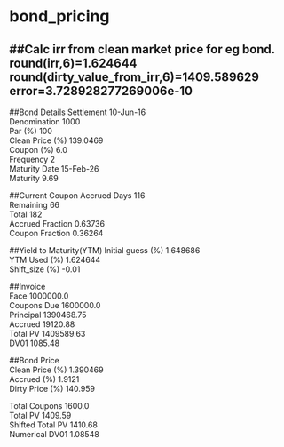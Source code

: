 # bond_pricing

##Calc irr from clean market price for eg bond.
round(irr,6)=1.624644<br>
round(dirty_value_from_irr,6)=1409.589629<br>
error=3.728928277269006e-10<br>
-----
##Bond Details
Settlement      10-Jun-16<br>
Denomination    1000<br>
Par (%)         100<br>
Clean Price (%) 139.0469<br>
Coupon (%)      6.0<br>
Frequency       2<br>
Maturity Date   15-Feb-26<br>
Maturity        9.69<br>

##Current Coupon
Accrued Days    116<br>
Remaining       66<br>
Total           182<br>
Accrued Fraction 0.63736<br>
Coupon Fraction  0.36264<br>

##Yield to Maturity(YTM)
Initial guess (%) 1.648686<br>
YTM Used (%)      1.624644<br>
Shift_size (%)    -0.01<br>

##Invoice  
Face          1000000.0<br>
Coupons Due   1600000.0<br>
Principal     1390468.75<br>
Accrued       19120.88<br>
Total PV      1409589.63<br>
DV01          1085.48<br>

##Bond Price  
Clean Price (%)  1.390469<br>
Accrued (%)      1.9121<br>
Dirty Price (%)  140.959<br>

Total Coupons     1600.0<br>
Total PV          1409.59<br>
Shifted Total PV  1410.68<br>
Numerical DV01    1.08548<br>